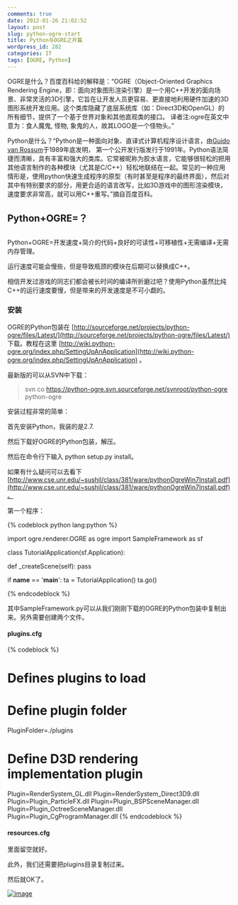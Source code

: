 ```yaml
---
comments: true
date: 2012-01-26 21:02:52
layout: post
slug: python-ogre-start
title: Python与OGRE之开篇
wordpress_id: 282
categories: IT
tags: [OGRE, Python]
---
```


OGRE是什么？百度百科给的解释是：“OGRE（Object-Oriented Graphics Rendering Engine，即：面向对象图形渲染引擎）是一个用C++开发的面向场景、非常灵活的3D引擎，它旨在让开发人员更容易、更直接地利用硬件加速的3D图形系统开发应用。这个类库隐藏了底层系统库（如：Direct3D和OpenGL）的所有细节，提供了一个基于世界对象和其他直观类的接口。 译者注:ogre在英文中意为：食人魔鬼, 怪物, 象鬼的人，故其LOGO是一个怪物头。”

Python是什么？“Python是一种面向对象、直译式计算机程序设计语言，由[Guido van Rossum](http://baike.baidu.com/view/2975166.htm)于1989年底发明， 第一个公开发行版发行于1991年。Python语法简捷而清晰，具有丰富和强大的类库。它常被昵称为胶水语言，它能够很轻松的把用其他语言制作的各种模块（尤其是C/C++）轻松地联结在一起。常见的一种应用情形是，使用python快速生成程序的原型（有时甚至是程序的最终界面），然后对其中有特别要求的部分，用更合适的语言改写，比如3D游戏中的图形渲染模块，速度要求非常高，就可以用C++重写。”摘自百度百科。


## Python+OGRE=？


<!-- more -->


##


Python+OGRE=开发速度+简介的代码+良好的可读性+可移植性+无需编译+无需内存管理。

运行速度可能会慢些，但是导致瓶颈的模块在后期可以替换成C++。

相信开发过游戏的同志们都会被长时间的编译所折磨过吧？使用Python虽然比纯C++的运行速度要慢，但是带来的开发速度是不可小觑的。


### 安装


OGRE的Python包装在 [http://sourceforge.net/projects/python-ogre/files/Latest/](http://sourceforge.net/projects/python-ogre/files/Latest/) 下载。教程在这里 [http://wiki.python-ogre.org/index.php/SettingUpAnApplication](http://wiki.python-ogre.org/index.php/SettingUpAnApplication) 。

最新版的可以从SVN中下载：


> svn co https://python-ogre.svn.sourceforge.net/svnroot/python-ogre python-ogre


安装过程非常的简单：

首先安装Python，我装的是2.7.

然后下载好OGRE的Python包装，解压。

然后在命令行下输入 python setup.py install。

如果有什么疑问可以去看下 [http://www.cse.unr.edu/~sushil/class/381/ware/pythonOgreWin7Install.pdf](http://www.cse.unr.edu/~sushil/class/381/ware/pythonOgreWin7Install.pdf)。

第一个程序：


{% codeblock python lang:python %}

import ogre.renderer.OGRE as ogre
import SampleFramework as sf

class TutorialApplication(sf.Application):

   def _createScene(self):
       pass

if __name__ == '__main__':
   ta = TutorialApplication()
   ta.go()


{% endcodeblock %}


其中SampleFramework.py可以从我们刚刚下载的OGRE的Python包装中复制出来。另外需要创建两个文件。


#### plugins.cfg




>

{% codeblock %}
# Defines plugins to load

# Define plugin folder
PluginFolder=./plugins

# Define D3D rendering implementation plugin
Plugin=RenderSystem_GL.dll
Plugin=RenderSystem_Direct3D9.dll
Plugin=Plugin_ParticleFX.dll
Plugin=Plugin_BSPSceneManager.dll
Plugin=Plugin_OctreeSceneManager.dll
Plugin=Plugin_CgProgramManager.dll
{% endcodeblock %}






#### resources.cfg


里面留空就好。

此外，我们还需要把plugins目录复制过来。

然后就OK了。

[![image](http://everet.org/wp-content/uploads/2012/01/image_thumb3.png)](http://everet.org/wp-content/uploads/2012/01/image3.png)
